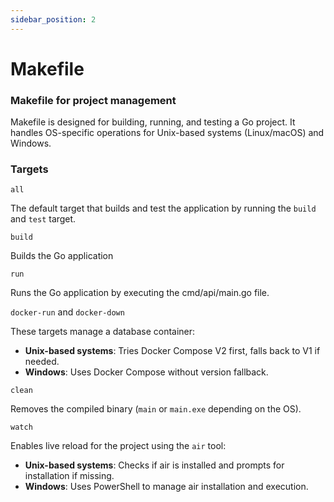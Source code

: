 ```yaml
---
sidebar_position: 2
---
```


# Makefile

### Makefile for project management

Makefile is designed for building, running, and testing a Go project. It handles OS-specific operations for Unix-based systems (Linux/macOS) and Windows.

### Targets

`all`

The default target that builds and test the application by running the `build` and `test` target.

`build`

Builds the Go application

`run`

Runs the Go application by executing the cmd/api/main.go file.

`docker-run` and `docker-down`

These targets manage a database container:

- **Unix-based systems**: Tries Docker Compose V2 first, falls back to V1 if needed.
- **Windows**: Uses Docker Compose without version fallback.

`clean`

Removes the compiled binary (`main` or `main.exe` depending on the OS).

`watch`

Enables live reload for the project using the `air` tool:

- **Unix-based systems**: Checks if air is installed and prompts for installation if missing.
- **Windows**: Uses PowerShell to manage air installation and execution.
